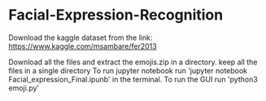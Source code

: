 # Facial-Expression-Recognition

Download the kaggle dataset from the link: https://www.kaggle.com/msambare/fer2013


Download all the files and extract the emojis.zip in a directory.
keep all the files in a single directory
To run jupyter notebook run 'jupyter notebook Facial_expression_Final.ipunb' in the terminal.
To run the GUI run 'python3 emoji.py'
